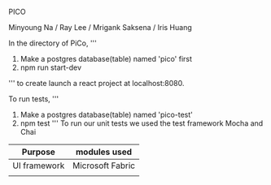 PICO

Minyoung Na  / Ray Lee / Mrigank Saksena / Iris Huang

In the directory of PiCo, 
'''
1. Make a postgres database(table) named 'pico' first
2. npm run start-dev

'''
to create launch a react project at localhost:8080.

To run tests,
'''
1. Make a postgres database(table) named 'pico-test'
1. npm test
'''
To run our unit tests we used the test framework Mocha and Chai

|  Purpose | modules used  |
|---|---|
|UI framework   | Microsoft Fabric  | 
|   |   |  
